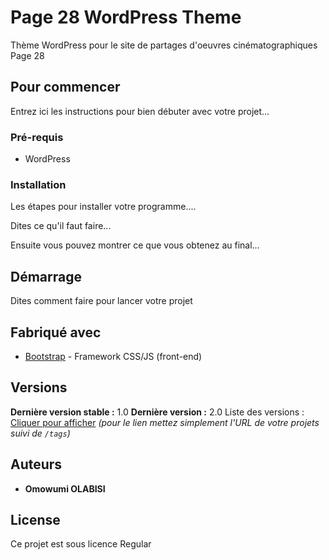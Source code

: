 # Page 28 WordPress Theme

Thème WordPress pour le site de partages d'oeuvres cinématographiques Page 28

## Pour commencer

Entrez ici les instructions pour bien débuter avec votre projet...

### Pré-requis

- WordPress


### Installation

Les étapes pour installer votre programme....

Dites ce qu'il faut faire...


Ensuite vous pouvez montrer ce que vous obtenez au final...

## Démarrage

Dites comment faire pour lancer votre projet

## Fabriqué avec

* [Bootstrap](https://getbootstrap.com/) - Framework CSS/JS (front-end)


## Versions
**Dernière version stable :** 1.0
**Dernière version :** 2.0
Liste des versions : [Cliquer pour afficher](https://github.com/your/project-name/tags)
_(pour le lien mettez simplement l'URL de votre projets suivi de ``/tags``)_

## Auteurs
* **Omowumi OLABISI**

## License

Ce projet est sous licence Regular


